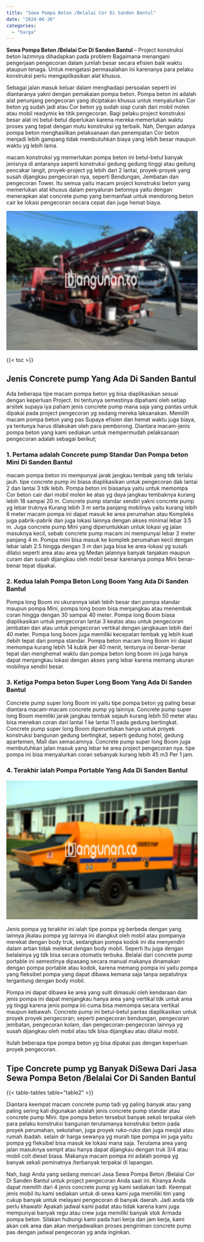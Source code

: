 ```yaml
---
title: "Sewa Pompa Beton /Belalai Cor Di Sanden Bantul"
date: "2024-06-26"
categories: 
  - "harga"
---
```


**Sewa Pompa Beton /Belalai Cor Di Sanden Bantul** – Project konstruksi beton lazimnya dihadapkan pada problem Bagaimana menangani pengerjaan pengecoran dalam jumlah besar secara efisien baik waktu ataupun tenaga. Untuk mengatasi permasalahan ini karenanya para pelaku konstruksi perlu mengaplikasikan alat khusus.

Sebagai jalan masuk keluar dalam menghadapi persoalan seperti ini diantaranya yakni dengan pemakaian pompa beton. Pompa beton ini adalah alat penunjang pengecoran yang diciptakan khusus untuk menyalurkan Cor beton yg sudah jadi atau Cor beton yg sudah siap curah dari mobil molen atau mobil readymix ke titik pengecoran. Bagi pelaku project konstruksi besar alat ini betul-betul diperlukan karena mereka memerlukan waktu proses yang tepat dengan mutu konstruksi yg terbaik. Nah, Dengan adanya pompa beton menghasilkan pelaksanaan dan penempatan Cor beton menjadi lebih gampang tidak membutuhkan biaya yang lebih besar maupun waktu yg lebih lama.

macam konstruksi yg memerlukan pompa beton ini betul-betul banyak jenisnya di antaranya seperti konstruksi gedung gedung tinggi atau gedung pencakar langit, proyek-project yg lebih dari 2 lantai, proyek-proyek yang susah dijangkau pengecoran nya, seperti Bendungan, Jembatan dan pengecoran Tower. Itu semua yaitu macam project konstruksi beton yang memerlukan alat khusus dalam penyaluran betonnya yaitu dengan menerapkan alat concrete pump yang bermanfaat untuk mendorong beton cair ke lokasi pengecoran secara cepat dan juga hemat biaya.

![Sewa Pompa Beton /Belalai Cor Di Sanden Bantul](/images/sewa-concrete-pump-03.png)

{{< toc >}}

## Jenis Concrete pump Yang Ada Di Sanden Bantul

Ada beberapa tipe macam pompa beton yg bisa diaplikasikan sesuai dengan keperluan Project. Ini tentunya semestinya dipahami oleh setiap arsitek supaya iya paham jenis concrete pump mana saja yang pantas untuk dipakai pada project pengecoran yg sedang mereka laksanakan. Memilih macam pompa beton yang pas Supaya efisien dan hemat waktu juga biaya, ya tentunya harus dilakukan oleh para pemborong. Diantara macam-jenis pompa beton yang kami sediakan untuk mempermudah pelaksanaan pengecoran adalah sebagai berikut;

### 1\. Pertama adalah Concrete pump Standar Dan Pompa beton Mini Di Sanden Bantul

macam pompa beton ini mempunyai jarak jangkau tembak yang tdk terlalu jauh. tipe concrete pump ini biasa diaplikasikan untuk pengecoran dak lantai 2 dan lantai 3 tdk lebih. Pompa beton ini biasanya yaitu untuk memompa Cor beton cair dari mobil molen ke atas yg daya jangkau tembaknya kurang lebih 18 sampai 20 m. Concrete pump standar sendiri yakni concrete pump yg lebar truknya Kurang lebih 3 m serta panjang mobilnya yaitu kurang lebih 6 meter macam pompa ini dapat masuk ke area perumahan atau Kompleks juga pabrik-pabrik dan juga lokasi lainnya dengan akses minimal lebar 3.5 m. Juga concrete pump Mini yang diperuntukkan untuk lokasi yg jalan masuknya kecil, sebab concrete pump macam ini mempunyai lebar 2 meter panjang 4 m. Pompa mini bisa masuk ke komplek perumahan kecil dengan lebar ialah 2.5 hingga dengan 3 m dan juga bisa ke area-lokasi yg susah dilalui seperti area atau area yg Medan jalannya banyak tanjakan maupun curam dan susah dijangkau oleh mobil besar karenanya pompa Mini benar-benar tepat dipakai.

### 2\. Kedua Ialah Pompa Beton Long Boom Yang Ada Di Sanden Bantul

Pompa long Boom ini ukurannya ialah lebih besar dari pompa standar maupun pompa Mini, pompa long boom bisa menjangkau atau menembak coran hingga dengan 30 sampai 40 meter. Pompa long Boom biasa diaplikasikan untuk pengecoran lantai 3 keatas atau untuk pengecoran jembatan dan atau untuk pengecoran vertikal dengan jangkauan lebih dari 40 meter. Pompa long boom juga memiliki kecepatan tembak yg lebih kuat /lebih tepat dari pompa standar. Pompa beton macam long Boom ini dapat memompa kurang lebih 14 kubik per 40 menit, tentunya ini benar-benar tepat dan menghemat waktu dan pompa beton long boom ini juga hanya dapat menjangkau lokasi dengan akses yang lebar karena memang ukuran mobilnya sendiri besar.

### 3\. Ketiga Pompa beton Super Long Boom Yang Ada Di Sanden Bantul

Concrete pump super long Boom ini yaitu tipe pompa beton yg paling besar diantara macam-macam concrete pump yg lainnya. Concrete pump super long Boom memiliki jarak jangkau tembak sejauh kurang lebih 50 meter atau bisa menekan coran dari lantai 1 ke lantai 11 pada gedung bertingkat. Concrete pump super long Boom diperuntukan hanya untuk proyek konstruksi bangunan gedung bertingkat, seperti gedung hotel, gedung apartemen, Mall dan semacamnya. Concrete pump super long Boom juga membutuhkan jalan masuk yang lebar ke area project pengecoran nya. tipe pompa ini bisa menyalurkan coran sebanyak kurang lebih 45 m3 Per 1 jam.

### 4\. Terakhir ialah Pompa Portable Yang Ada Di Sanden Bantul

![Sewa Pompa Beton /Belalai Cor Di Sanden Bantul](/images/sewa-concrete-pump-07.png)

Jenis pompa yg terakhir ini ialah tipe pompa yg berbeda dengan yang lainnya jikalau pompa yg lainnya ini diangkut oleh mobil atau pompanya merekat dengan body truk, sedangkan pompa kodok ini dia menyendiri dalam artian tidak melekat dengan body mobil. Seperti Itu juga dengan belalainya yg tdk bisa secara otomatis terbuka. Belalai dari concrete pump portable ini semestinya dipasang secara manual makanya dinamakan dengan pompa portable atau kodok, karena memang pompa ini yaitu pompa yang fleksibel pompa yang dapat dibawa kemana saja tanpa sepatutnya tergantung dengan body mobil.

Pompa ini dapat dibawa ke area yang sulit dimasuki oleh kendaraan dan jenis pompa ini dapat menjangkau hanya area yang vertikal tdk untuk area yg tinggi karena jenis pompa ini cuma bisa memompa secara vertikal maupun kebawah. Concrete pump ini betul-betul pantas diaplikasikan untuk proyek proyek pengecoran; seperti pengecoran bendungan, pengecoran jembatan, pengecoran kolam, dan pengecoran-pengecoran lainnya yg susah dijangkau oleh mobil atau tdk bisa dijangkau atau dilalui mobil.

Itulah beberapa tipe pompa beton yg bisa dipakai pas dengan keperluan proyek pengecoran.

## Tipe Concrete pump yg Banyak DiSewa Dari Jasa Sewa Pompa Beton /Belalai Cor Di Sanden Bantul

{{< table-tables table="table2" >}}

Diantara keempat macam concrete pump tadi yg paling banyak atau yang paling sering kali digunakan adalah jenis concrete pump standar atau concrete pump Mini. tipe pompa beton tersebut banyak sekali terpakai oleh para pelaku konstruksi bangunan terutamanya konstruksi beton pada proyek perumahan, sekolahan, juga proyek ruko-ruko dan juga mesjid atau rumah ibadah. selain dr harga sewanya yg murah tipe pompa ini juga yaitu pompa yg fleksibel bisa masuk ke lokasi mana saja. Terutama area yang jalan masuknya sempit atau hanya dapat dijangkau dengan truk 3/4 atau mobil colt diesel biasa. Makanya macam pompa ini adalah pompa yg banyak sekali peminatnya /terbanyak terpakai di lapangan.

Nah, bagi Anda yang sedang mencari Jasa Sewa Pompa Beton /Belalai Cor Di Sanden Bantul untuk project pengecoran Anda saat ini. Kiranya Anda dapat memilih dari 4 jenis concrete pump yg kami sediakan tadi. Keempat jenis mobil itu kami sediakan untuk di sewa kami juga memiliki tim yang cukup banyak untuk melayani pengecoran di banyak daerah. Jadi anda tdk perlu khawatir Apakah jadwal kami padat atau tidak karena kami juga mempunyai banyak regu atau crew juga memiliki banyak stok Armada pompa beton. Silakan hubungi kami pada hari kerja dan jam kerja, kami akan cek area dan akan menjadwalkan proses pengiriman concrete pump pas dengan jadwal pengecoran yg anda inginkan.
